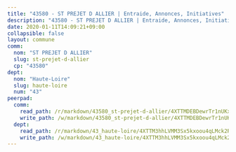 ```yaml
---
title: "43580 - ST PREJET D ALLIER | Entraide, Annonces, Initiatives"
description: "43580 - ST PREJET D ALLIER | Entraide, Annonces, Initiatives"
date: 2020-01-11T14:09:21+09:00
collapsible: false
layout: commune
comm:
  nom: "ST PREJET D ALLIER"
  slug: st-prejet-d-allier
  cp: "43580"
dept:
  nom: "Haute-Loire"
  slug: haute-loire
  num: "43"
peerpad:
  comm:
    read_path: /r/markdown/43580_st-prejet-d-allier/4XTTMDEBDewrTr1nUKxd1KMckitq6FQTqV7k3oipMkReu4FwB
    write_path: /w/markdown/43580_st-prejet-d-allier/4XTTMDEBDewrTr1nUKxd1KMckitq6FQTqV7k3oipMkReu4FwB-K3TgUt2XXJyq53dkWxnNMsbUJEzLF6YRp42Ru4Nt8U9cmy3yhGJ6xargfM4XbswHhkH9pfBopHuurB4EMsf5tVZ2R42VSvL6bwW2hDP2krRHpsqW4fUNGgYtP8CkonewMwrJ5GCm
  dept:
    read_path: /r/markdown/43_haute-loire/4XTTM3hhLVMM3Sx5kxoou4qLMck2RjGiJF8bjxPuKy3VyRdWX
    write_path: /w/markdown/43_haute-loire/4XTTM3hhLVMM3Sx5kxoou4qLMck2RjGiJF8bjxPuKy3VyRdWX-K3TgTnndWXCUw13Pw3gJoEo9qHUCGXZ4frH2coLZWWDcoWKo22cU2VNENpi117F5bi6bu3WHMPd2VTrETU2R5owQhCBrUQgvCKerk4NqeDhN66egG9mHY8CCfEckbCp9SecEdL6b
---
```


